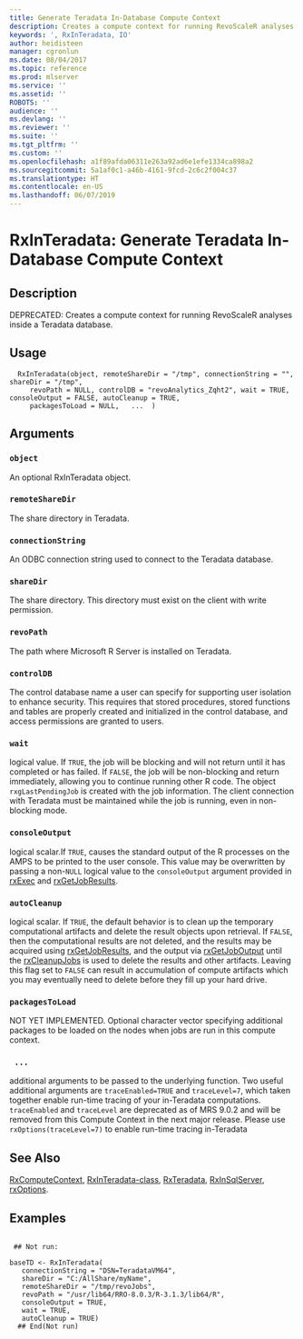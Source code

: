 ```yaml
---
title: Generate Teradata In-Database Compute Context
description: Creates a compute context for running RevoScaleR analyses inside a Teradata database.
keywords: ', RxInTeradata, IO'
author: heidisteen
manager: cgronlun
ms.date: 08/04/2017
ms.topic: reference
ms.prod: mlserver
ms.service: ''
ms.assetid: ''
ROBOTS: ''
audience: ''
ms.devlang: ''
ms.reviewer: ''
ms.suite: ''
ms.tgt_pltfrm: ''
ms.custom: ''
ms.openlocfilehash: a1f89afda06311e263a92ad6e1efe1334ca898a2
ms.sourcegitcommit: 5a1af0c1-a46b-4161-9fcd-2c6c2f004c37
ms.translationtype: HT
ms.contentlocale: en-US
ms.lasthandoff: 06/07/2019
---
```

 # <a name="rxinteradata-generate-teradata-in-database-compute-context"></a>RxInTeradata: Generate Teradata In-Database Compute Context 
 ## <a name="description"></a>Description
 DEPRECATED: Creates a compute context for running RevoScaleR analyses inside a Teradata database. 

 ## <a name="usage"></a>Usage

```   
  RxInTeradata(object, remoteShareDir = "/tmp", connectionString = "", shareDir = "/tmp", 
     revoPath = NULL, controlDB = "revoAnalytics_Zqht2", wait = TRUE, consoleOutput = FALSE, autoCleanup = TRUE, 
     packagesToLoad = NULL,   ...  )

```


 ## <a name="arguments"></a>Arguments



 ### `object`
  An optional RxInTeradata object.    


 ### `remoteShareDir`
  The share directory in Teradata.  


 ### `connectionString`
  An ODBC connection string used to connect to the Teradata database.  


 ### `shareDir`
  The share directory. This directory must exist on the client with write permission.  


 ### `revoPath`
  The path where Microsoft R Server is installed on Teradata.  


 ### `controlDB`
  The control database name a user can specify for supporting user isolation to enhance security. This requires that stored procedures, stored functions and tables are properly created and initialized in the control database, and access permissions are granted to users.  


 ### `wait`
  logical value. If `TRUE`, the job will be blocking and will not return until   it has completed or has failed. If `FALSE`, the job will be non-blocking and return immediately,  allowing you to continue running other R code. The object `rxgLastPendingJob` is created with the job information. The client connection with Teradata must be maintained while the job is running, even in non-blocking mode.  


 ### `consoleOutput`
  logical scalar.If `TRUE`, causes the standard output  of the R processes on the AMPS to be printed to the user console. This value may be  overwritten by passing a non-`NULL` logical value to the `consoleOutput` argument  provided in [rxExec](rxExec.md) and [rxGetJobResults](rxGetJobResults.md).  


 ### `autoCleanup`
  logical scalar. If `TRUE`, the default behavior is to clean up the  temporary computational artifacts and delete the result objects upon retrieval.  If `FALSE`,  then the computational results are not deleted, and the results may be acquired using  [rxGetJobResults](rxGetJobResults.md), and the output via [rxGetJobOutput](rxGetJobOutput.md) until the  [rxCleanupJobs](rxCleanup.md) is used to delete the results and other artifacts. Leaving this flag set to `FALSE` can result in accumulation of compute artifacts which you may eventually need to delete before they fill up your hard drive.  



 ### `packagesToLoad`
 NOT YET IMPLEMENTED. Optional character vector specifying additional packages to be  loaded on the nodes when jobs are run in this compute context.  



 ### ` ...`
 additional arguments to be passed to the underlying function. Two useful additional arguments are `traceEnabled=TRUE` and `traceLevel=7`, which taken together enable run-time tracing of your in-Teradata computations. `traceEnabled` and `traceLevel` are deprecated as of MRS 9.0.2 and will be removed from this Compute Context in the next major release. Please use `rxOptions(traceLevel=7)` to enable run-time tracing in-Teradata 








 ## <a name="see-also"></a>See Also

[RxComputeContext](RxComputeContext.md), [RxInTeradata-class](RxInTeradata-class.md), [RxTeradata](RxTeradata.md), [RxInSqlServer](RxInSqlServer.md), [rxOptions](rxOptions.md).


 ## <a name="examples"></a>Examples

 ```

  ## Not run:

baseTD <- RxInTeradata(
    connectionString = "DSN=TeradataVM64",
    shareDir = "C:/AllShare/myName",
    remoteShareDir = "/tmp/revoJobs",
    revoPath = "/usr/lib64/RRO-8.0.3/R-3.1.3/lib64/R",
    consoleOutput = TRUE,
    wait = TRUE,
    autoCleanup = TRUE)
   ## End(Not run) 
```


